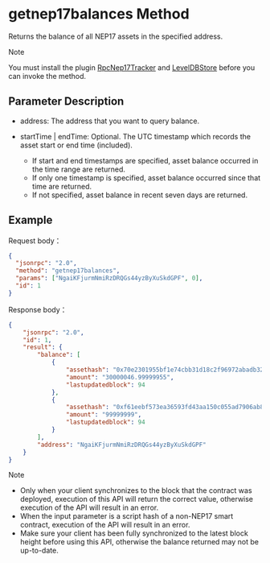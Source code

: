 # getnep17balances Method

Returns the balance of all NEP17 assets in the specified address.

> [!Note]
>
> You must install the plugin [RpcNep17Tracker](https://github.com/neo-project/neo-plugins/releases) and [LevelDBStore](https://github.com/neo-project/neo-modules/releases) before you can invoke the method.

## Parameter Description

- address: The address that you want to query balance.
- startTime | endTime: Optional. The UTC timestamp which records the asset start or end  time (included).

  - If start and end timestamps are specified, asset balance occurred in the time range are returned.
  - If only one timestamp is specified, asset balance occurred since that time are returned.
  - If not specified, asset balance in recent seven days are returned.

## Example

Request body：

```json
{
  "jsonrpc": "2.0",
  "method": "getnep17balances",
  "params": ["NgaiKFjurmNmiRzDRQGs44yzByXuSkdGPF", 0],
  "id": 1
}
```

Response body：

```json
{
    "jsonrpc": "2.0",
    "id": 1,
    "result": {
        "balance": [
            {
                "assethash": "0x70e2301955bf1e74cbb31d18c2f96972abadb328",
                "amount": "30000046.99999955",
                "lastupdatedblock": 94
            },
            {
                "assethash": "0xf61eebf573ea36593fd43aa150c055ad7906ab83",
                "amount": "99999999",
                "lastupdatedblock": 94
            }
        ],
        "address": "NgaiKFjurmNmiRzDRQGs44yzByXuSkdGPF"
    }
}
```



> [!Note]
> 
>- Only when your client synchronizes to the block that the contract was deployed, execution of this API will return the correct value, otherwise execution of the API will result in an error. 
> - When the input parameter is a script hash of a non-NEP17 smart contract, execution of the API will result in an error. 
>- Make sure your client has been fully synchronized to the latest block height before using this API, otherwise the balance returned may not be up-to-date.

